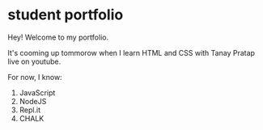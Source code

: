 # student portfolio

Hey! Welcome to my portfolio. 

It's cooming up tommorow when I learn HTML and CSS with Tanay Pratap live on youtube.

For now, I know:
1. JavaScript
2. NodeJS
3. Repl.it
4. CHALK